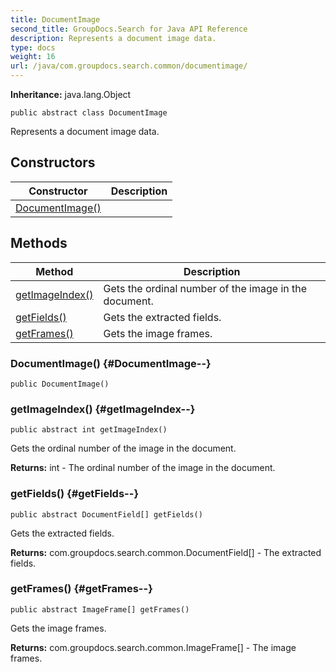 ```yaml
---
title: DocumentImage
second_title: GroupDocs.Search for Java API Reference
description: Represents a document image data.
type: docs
weight: 16
url: /java/com.groupdocs.search.common/documentimage/
---
```

**Inheritance:**
java.lang.Object
```
public abstract class DocumentImage
```

Represents a document image data.
## Constructors

| Constructor | Description |
| --- | --- |
| [DocumentImage()](#DocumentImage--) |  |
## Methods

| Method | Description |
| --- | --- |
| [getImageIndex()](#getImageIndex--) | Gets the ordinal number of the image in the document. |
| [getFields()](#getFields--) | Gets the extracted fields. |
| [getFrames()](#getFrames--) | Gets the image frames. |
### DocumentImage() {#DocumentImage--}
```
public DocumentImage()
```


### getImageIndex() {#getImageIndex--}
```
public abstract int getImageIndex()
```


Gets the ordinal number of the image in the document.

**Returns:**
int - The ordinal number of the image in the document.
### getFields() {#getFields--}
```
public abstract DocumentField[] getFields()
```


Gets the extracted fields.

**Returns:**
com.groupdocs.search.common.DocumentField[] - The extracted fields.
### getFrames() {#getFrames--}
```
public abstract ImageFrame[] getFrames()
```


Gets the image frames.

**Returns:**
com.groupdocs.search.common.ImageFrame[] - The image frames.
